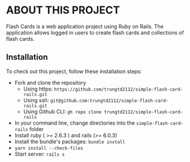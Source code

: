 # ABOUT THIS PROJECT

Flash Cards is a web application project using Ruby on Rails. The application allows logged in users to create flash cards and collections of flash cards.

## Installation
To check out this project, follow these installation steps:
* Fork and clone the repository
    * Using https: `https://github.com/trungtd2112/simple-flash-card-rails.git` 
    * Using ssh: `git@github.com:trungtd2112/simple-flash-card-rails.git`
    * Using Github CLI: `gh repo clone trungtd2112/simple-flash-card-rails`
* In your command line, change directories into the `simple-flash-card-rails` folder
* Install ruby ( >= 2.6.3 ) and rails (>= 6.0.3)
* Install the bundle's packages: `bundle install`
* `yarn install --check-files`
* Start server: `rails s`
